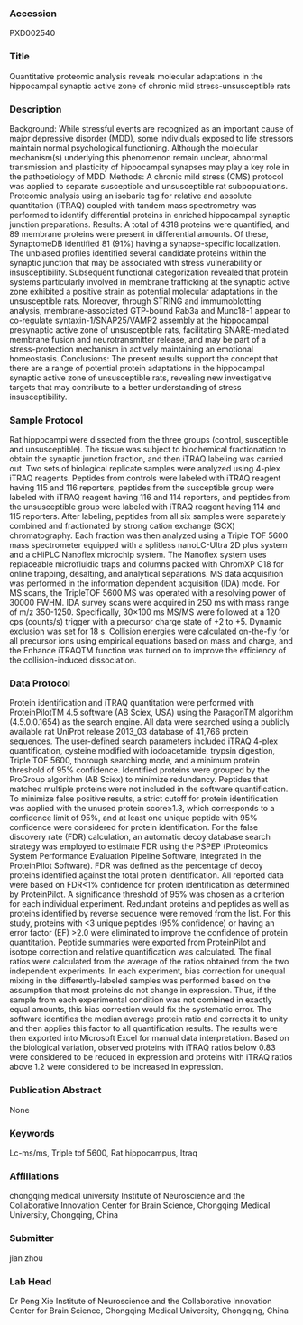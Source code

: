 ### Accession
PXD002540

### Title
Quantitative proteomic analysis reveals molecular adaptations in the hippocampal synaptic active zone of chronic mild stress-unsusceptible rats

### Description
Background: While stressful events are recognized as an important cause of major depressive disorder (MDD), some individuals exposed to life stressors maintain normal psychological functioning. Although the molecular mechanism(s) underlying this phenomenon remain unclear, abnormal transmission and plasticity of hippocampal synapses may play a key role in the pathoetiology of MDD. Methods: A chronic mild stress (CMS) protocol was applied to separate susceptible and unsusceptible rat subpopulations. Proteomic analysis using an isobaric tag for relative and absolute quantitation (iTRAQ) coupled with tandem mass spectrometry was performed to identify differential proteins in enriched hippocampal synaptic junction preparations. Results: A total of 4318 proteins were quantified, and 89 membrane proteins were present in differential amounts. Of these, SynaptomeDB identified 81 (91%) having a synapse-specific localization. The unbiased profiles identified several candidate proteins within the synaptic junction that may be associated with stress vulnerability or insusceptibility. Subsequent functional categorization revealed that protein systems particularly involved in membrane trafficking at the synaptic active zone exhibited a positive strain as potential molecular adaptations in the unsusceptible rats. Moreover, through STRING and immumoblotting analysis, membrane-associated GTP-bound Rab3a and Munc18-1 appear to co-regulate syntaxin-1/SNAP25/VAMP2 assembly at the hippocampal presynaptic active zone of unsusceptible rats, facilitating SNARE-mediated membrane fusion and neurotransmitter release, and may be part of a stress-protection mechanism in actively maintaining an emotional homeostasis. Conclusions: The present results support the concept that there are a range of potential protein adaptations in the hippocampal synaptic active zone of unsusceptible rats, revealing new investigative targets that may contribute to a better understanding of stress insusceptibility.

### Sample Protocol
Rat hippocampi were dissected from the three groups (control, susceptible and unsusceptible). The tissue was subject to biochemical fractionation to obtain the synaptic junction fraction, and then iTRAQ labeling was carried out. Two sets of biological replicate samples were analyzed using 4-plex iTRAQ reagents. Peptides from controls were labeled with iTRAQ reagent having 115 and 116 reporters, peptides from the susceptible group were labeled with iTRAQ reagent having 116 and 114 reporters, and peptides from the unsusceptible group were labeled with iTRAQ reagent having 114 and 115 reporters. After labeling, peptides from all six samples were separately combined and fractionated by strong cation exchange (SCX) chromatography. Each fraction was then analyzed using a Triple TOF 5600 mass spectrometer equipped with a splitless nanoLC-Ultra 2D plus system and a cHiPLC Nanoflex microchip system. The Nanoflex system uses replaceable microfluidic traps and columns packed with ChromXP C18 for online trapping, desalting, and analytical separations. MS data acquisition was performed in the information dependent acquisition (IDA) mode. For MS scans, the TripleTOF 5600 MS was operated with a resolving power of 30000 FWHM. IDA survey scans were acquired in 250 ms with mass range of m/z 350-1250. Specifically, 30×100 ms MS/MS were followed at a 120 cps (counts/s) trigger with a precursor charge state of +2 to +5. Dynamic exclusion was set for 18 s. Collision energies were calculated on-the-fly for all precursor ions using empirical equations based on mass and charge, and the Enhance iTRAQTM function was turned on to improve the efficiency of the collision-induced dissociation.

### Data Protocol
Protein identification and iTRAQ quantitation were performed with ProteinPilotTM 4.5 software (AB Sciex, USA) using the ParagonTM algorithm (4.5.0.0.1654) as the search engine. All data were searched using a publicly available rat UniProt release 2013_03 database of 41,766 protein sequences. The user-defined search parameters included iTRAQ 4-plex quantification, cysteine modified with iodoacetamide, trypsin digestion, Triple TOF 5600, thorough searching mode, and a minimum protein threshold of 95% confidence. Identified proteins were grouped by the ProGroup algorithm (AB Sciex) to minimize redundancy. Peptides that matched multiple proteins were not included in the software quantification. To minimize false positive results, a strict cutoff for protein identification was applied with the unused protein score≥1.3, which corresponds to a confidence limit of 95%, and at least one unique peptide with 95% confidence were considered for protein identification. For the false discovery rate (FDR) calculation, an automatic decoy database search strategy was employed to estimate FDR using the PSPEP (Proteomics System Performance Evaluation Pipeline Software, integrated in the ProteinPilot Software). FDR was defined as the percentage of decoy proteins identified against the total protein identification. All reported data were based on FDR<1% confidence for protein identification as determined by ProteinPilot. A significance threshold of 95% was chosen as a criterion for each individual experiment. Redundant proteins and peptides as well as proteins identified by reverse sequence were removed from the list. For this study, proteins with <3 unique peptides (95% confidence) or having an error factor (EF) >2.0 were eliminated to improve the confidence of protein quantitation. Peptide summaries were exported from ProteinPilot and isotope correction and relative quantification was calculated. The final ratios were calculated from the average of the ratios obtained from the two independent experiments. In each experiment, bias correction for unequal mixing in the differently-labeled samples was performed based on the assumption that most proteins do not change in expression. Thus, if the sample from each experimental condition was not combined in exactly equal amounts, this bias correction would fix the systematic error. The software identifies the median average protein ratio and corrects it to unity and then applies this factor to all quantification results. The results were then exported into Microsoft Excel for manual data interpretation. Based on the biological variation, observed proteins with iTRAQ ratios below 0.83 were considered to be reduced in expression and proteins with iTRAQ ratios above 1.2 were considered to be increased in expression.

### Publication Abstract
None

### Keywords
Lc-ms/ms, Triple tof 5600, Rat hippocampus, Itraq

### Affiliations
chongqing medical university
Institute of Neuroscience and the Collaborative Innovation Center for Brain Science, Chongqing Medical University, Chongqing, China

### Submitter
jian zhou

### Lab Head
Dr Peng Xie
Institute of Neuroscience and the Collaborative Innovation Center for Brain Science, Chongqing Medical University, Chongqing, China


